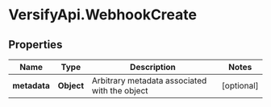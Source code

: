 # VersifyApi.WebhookCreate

## Properties

Name | Type | Description | Notes
------------ | ------------- | ------------- | -------------
**metadata** | **Object** | Arbitrary metadata associated with the object | [optional] 


